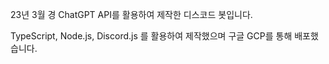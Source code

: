 23년 3월 경 ChatGPT API를 활용하여 제작한 디스코드 봇입니다.

TypeScript, Node.js, Discord.js 를 활용하여 제작했으며 구글 GCP를 통해 배포했습니다.
